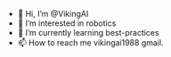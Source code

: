 - 👋 Hi, I’m @VikingAI
- 👀 I’m interested in robotics
- 🌱 I’m currently learning best-practices 
- 📫 How to reach me vikingai1988 gmail. 

<!---
VikingAI/VikingAI is a ✨ special ✨ repository because its `README.md` (this file) appears on your GitHub profile.
You can click the Preview link to take a look at your changes.
--->
